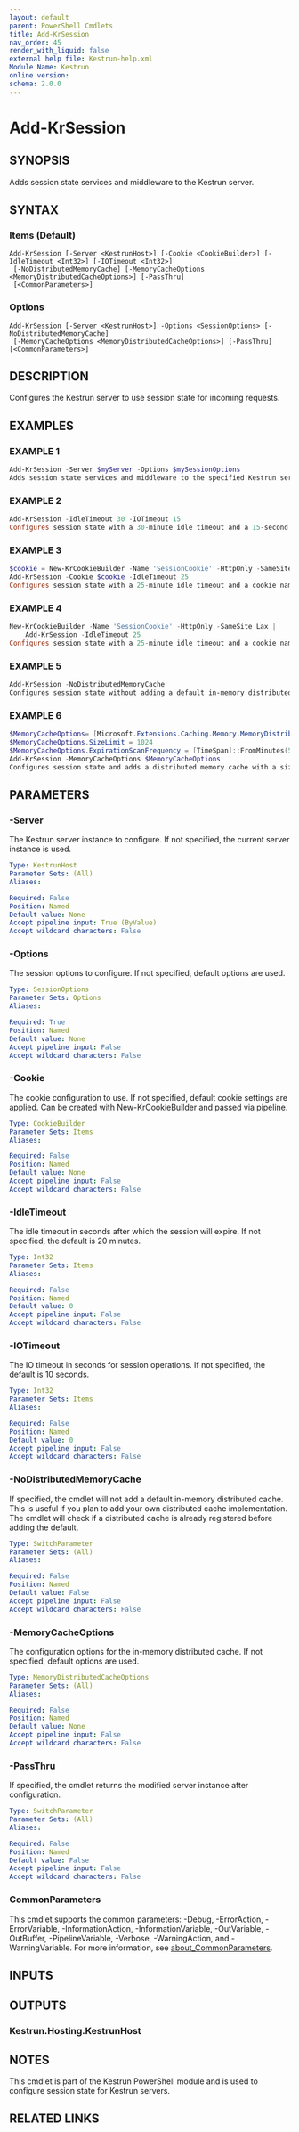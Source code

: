```yaml
---
layout: default
parent: PowerShell Cmdlets
title: Add-KrSession
nav_order: 45
render_with_liquid: false
external help file: Kestrun-help.xml
Module Name: Kestrun
online version:
schema: 2.0.0
---
```


# Add-KrSession

## SYNOPSIS
Adds session state services and middleware to the Kestrun server.

## SYNTAX

### Items (Default)
```
Add-KrSession [-Server <KestrunHost>] [-Cookie <CookieBuilder>] [-IdleTimeout <Int32>] [-IOTimeout <Int32>]
 [-NoDistributedMemoryCache] [-MemoryCacheOptions <MemoryDistributedCacheOptions>] [-PassThru]
 [<CommonParameters>]
```

### Options
```
Add-KrSession [-Server <KestrunHost>] -Options <SessionOptions> [-NoDistributedMemoryCache]
 [-MemoryCacheOptions <MemoryDistributedCacheOptions>] [-PassThru] [<CommonParameters>]
```

## DESCRIPTION
Configures the Kestrun server to use session state for incoming requests.

## EXAMPLES

### EXAMPLE 1
```powershell
Add-KrSession -Server $myServer -Options $mySessionOptions
Adds session state services and middleware to the specified Kestrun server with the provided options.
```

### EXAMPLE 2
```powershell
Add-KrSession -IdleTimeout 30 -IOTimeout 15
Configures session state with a 30-minute idle timeout and a 15-second IO timeout.
```

### EXAMPLE 3
```powershell
$cookie = New-KrCookieBuilder -Name 'SessionCookie' -HttpOnly -SameSite Lax
Add-KrSession -Cookie $cookie -IdleTimeout 25
Configures session state with a 25-minute idle timeout and a cookie named 'SessionCookie'.
```

### EXAMPLE 4
```powershell
New-KrCookieBuilder -Name 'SessionCookie' -HttpOnly -SameSite Lax |
    Add-KrSession -IdleTimeout 25
Configures session state with a 25-minute idle timeout and a cookie named 'SessionCookie' created via pipeline.
```

### EXAMPLE 5
```powershell
Add-KrSession -NoDistributedMemoryCache
Configures session state without adding a default in-memory distributed cache. Useful if you plan to add your own distributed cache implementation.
```

### EXAMPLE 6
```powershell
$MemoryCacheOptions= [Microsoft.Extensions.Caching.Memory.MemoryDistributedCacheOptions]::new()
$MemoryCacheOptions.SizeLimit = 1024
$MemoryCacheOptions.ExpirationScanFrequency = [TimeSpan]::FromMinutes(5)
Add-KrSession -MemoryCacheOptions $MemoryCacheOptions
Configures session state and adds a distributed memory cache with a size limit of 1024 bytes and an expiration scan frequency of 5 minutes.
```

## PARAMETERS

### -Server
The Kestrun server instance to configure.
If not specified, the current server instance is used.

```yaml
Type: KestrunHost
Parameter Sets: (All)
Aliases:

Required: False
Position: Named
Default value: None
Accept pipeline input: True (ByValue)
Accept wildcard characters: False
```

### -Options
The session options to configure.
If not specified, default options are used.

```yaml
Type: SessionOptions
Parameter Sets: Options
Aliases:

Required: True
Position: Named
Default value: None
Accept pipeline input: False
Accept wildcard characters: False
```

### -Cookie
The cookie configuration to use.
If not specified, default cookie settings are applied.
Can be created with New-KrCookieBuilder and passed via pipeline.

```yaml
Type: CookieBuilder
Parameter Sets: Items
Aliases:

Required: False
Position: Named
Default value: None
Accept pipeline input: False
Accept wildcard characters: False
```

### -IdleTimeout
The idle timeout in seconds after which the session will expire.
If not specified, the default is 20 minutes.

```yaml
Type: Int32
Parameter Sets: Items
Aliases:

Required: False
Position: Named
Default value: 0
Accept pipeline input: False
Accept wildcard characters: False
```

### -IOTimeout
The IO timeout in seconds for session operations.
If not specified, the default is 10 seconds.

```yaml
Type: Int32
Parameter Sets: Items
Aliases:

Required: False
Position: Named
Default value: 0
Accept pipeline input: False
Accept wildcard characters: False
```

### -NoDistributedMemoryCache
If specified, the cmdlet will not add a default in-memory distributed cache.
This is useful if you plan to add your own distributed cache implementation.
The cmdlet will check if a distributed cache is already registered before adding the default.

```yaml
Type: SwitchParameter
Parameter Sets: (All)
Aliases:

Required: False
Position: Named
Default value: False
Accept pipeline input: False
Accept wildcard characters: False
```

### -MemoryCacheOptions
The configuration options for the in-memory distributed cache.
If not specified, default options are used.

```yaml
Type: MemoryDistributedCacheOptions
Parameter Sets: (All)
Aliases:

Required: False
Position: Named
Default value: None
Accept pipeline input: False
Accept wildcard characters: False
```

### -PassThru
If specified, the cmdlet returns the modified server instance after configuration.

```yaml
Type: SwitchParameter
Parameter Sets: (All)
Aliases:

Required: False
Position: Named
Default value: False
Accept pipeline input: False
Accept wildcard characters: False
```

### CommonParameters
This cmdlet supports the common parameters: -Debug, -ErrorAction, -ErrorVariable, -InformationAction, -InformationVariable, -OutVariable, -OutBuffer, -PipelineVariable, -Verbose, -WarningAction, and -WarningVariable. For more information, see [about_CommonParameters](http://go.microsoft.com/fwlink/?LinkID=113216).

## INPUTS

## OUTPUTS

### Kestrun.Hosting.KestrunHost
## NOTES
This cmdlet is part of the Kestrun PowerShell module and is used to configure session state for Kestrun servers.

## RELATED LINKS
